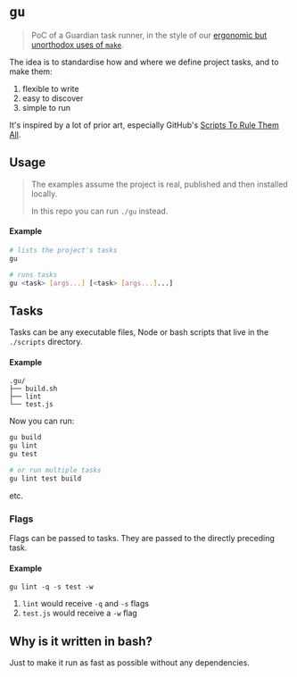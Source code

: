 # `gu`

> PoC of a Guardian task runner, in the style of our [ergonomic but unorthodox uses of `make`](https://github.com/guardian/dotcom-rendering/blob/dc76d6b6676222d23ade13ede7282bd506470679/dotcom-rendering/makefile).

The idea is to standardise how and where we define project tasks, and to
make them:

1. flexible to write
2. easy to discover
3. simple to run

It's inspired by a lot of prior art, especially GitHub's [Scripts To Rule Them All](https://github.com/github/scripts-to-rule-them-all).

## Usage

> The examples assume the project is real, published and then installed locally.
>
> In this repo you can run `./gu` instead.

#### Example

```sh
# lists the project's tasks
gu

# runs tasks
gu <task> [args...] [<task> [args...]...]
```

## Tasks

Tasks can be any executable files, Node or bash scripts that live in the `./scripts` directory.

#### Example

```
.gu/
├── build.sh
├── lint
└── test.js
```

Now you can run:

```sh
gu build
gu lint
gu test

# or run multiple tasks
gu lint test build
```

etc.

### Flags

Flags can be passed to tasks. They are passed to the directly preceding task.

#### Example

```
gu lint -q -s test -w
```

1. `lint` would receive `-q` and `-s` flags
2. `test.js` would receive a `-w` flag

## Why is it written in bash?

Just to make it run as fast as possible without any dependencies.

